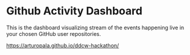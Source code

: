 # Github Activity Dashboard

This is the dashboard visualizing stream of the events happening live in your chosen GitHub user repositories.

<https://arturopala.github.io/ddcw-hackathon/>

